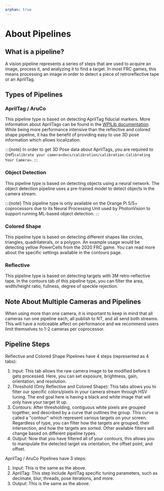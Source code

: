 ```yaml
---
orphan: true
---
```


# About Pipelines

## What is a pipeline?

A vision pipeline represents a series of steps that are used to acquire an image, process it, and analyzing it to find a target. In most FRC games, this means processing an image in order to detect a piece of retroreflective tape or an AprilTag.

## Types of Pipelines

### AprilTag / AruCo

This pipeline type is based on detecting AprilTag fiducial markers. More information about AprilTags can be found in the [WPILib documentation](https://docs.wpilib.org/en/stable/docs/software/vision-processing/apriltag/apriltag-intro.html). While being more performance intensive than the reflective and colored shape pipeline, it has the benefit of providing easy to use 3D pose information which allows localization.

:::{note}
In order to get 3D Pose data about AprilTags, you are required to {ref}`calibrate your camera<docs/calibration/calibration:Calibrating Your Camera>`.
:::

### Object Detection

This pipeline type is based on detecting objects using a neural network. The object detection pipeline uses a pre-trained model to detect objects in the camera stream.

:::{note}
This pipeline type is only available on the Orange Pi 5/5+ coprocessors due to its Neural Processing Unit used by PhotonVision to support running ML-based object detection.
:::

### Colored Shape

This pipeline type is based on detecting different shapes like circles, triangles, quadrilaterals, or a polygon. An example usage would be detecting yellow PowerCells from the 2020 FRC game. You can read more about the specific settings available in the contours page.

### Reflective

This pipeline type is based on detecting targets with 3M retro-reflective tape. In the contours tab of this pipeline type, you can filter the area, width/height ratio, fullness, degree of speckle rejection.

## Note About Multiple Cameras and Pipelines

When using more than one camera, it is important to keep in mind that all cameras run one pipeline each, all publish to NT, and all send both streams. This will have a noticeable affect on performance and we recommend users limit themselves to 1-2 cameras per coprocessor.

## Pipeline Steps

Reflective and Colored Shape Pipelines have 4 steps (represented as 4 tabs):

1. Input: This tab allows the raw camera image to be modified before it gets processed. Here, you can set exposure, brightness, gain, orientation, and resolution.
2. Threshold (Only Reflective and Colored Shape): This tabs allows you to filter our specific colors/pixels in your camera stream through HSV tuning. The end goal here is having a black and white image that will only have your target lit up.
3. Contours: After thresholding, contiguous white pixels are grouped together, and described by a curve that outlines the group. This curve is called a "contour" which represent various targets on your screen. Regardless of type, you can filter how the targets are grouped, their intersection, and how the targets are sorted. Other available filters will change based on different pipeline types.
4. Output: Now that you have filtered all of your contours, this allows you to manipulate the detected target via orientation, the offset point, and offset.

AprilTag / AruCo Pipelines have 3 steps:

1. Input: This is the same as the above.
2. AprilTag: This step include AprilTag specific tuning parameters, such as decimate, blur, threads, pose iterations, and more.
3. Output: This is the same as the above.
